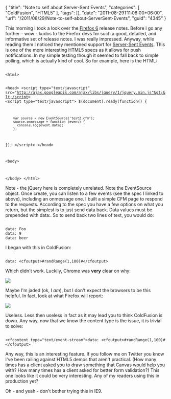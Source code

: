 {
	"title": "Note to self about Server-Sent Events",
	"categories": [
		"ColdFusion",
		"HTML5"
	],
	"tags": [],
	"date": "2011-08-29T11:08:00+06:00",
	"url": "/2011/08/29/Note-to-self-about-ServerSent-Events",
	"guid": "4345"
}

This morning I took a look over the <a href="http://hacks.mozilla.org/2011/08/firefox6/?utm_source=html5weekly&utm_medium=email">Firefox 6</a> release notes. Before I go any further - wow - kudos to the Firefox devs for such a good, detailed, and informative set of release notes. I was really impressed. Anyway, while reading them I noticed they mentioned support for <a href="http://dev.w3.org/html5/eventsource/">Server-Sent Events</a>. This is one of the more interesting HTML5 specs as it allows for push notifications. In my simple testing though it seemed to fall back to simple polling, which is actually kind of cool. So for example, here is the HTML:

<p/>

<code>
&lt;html&gt;
	
&lt;head&gt;
&lt;script type="text/javascript" src="http://ajax.googleapis.com/ajax/libs/jquery/1/jquery.min.js"&gt;&lt;/script&gt;
&lt;script type="text/javascript"&gt;
   $(document).ready(function() {

		var source = new EventSource('test2.cfm');
		source.onmessage = function (event) {
		  console.log(event.data);
		};
		
   });
&lt;/script&gt;
&lt;/head&gt;

&lt;body&gt;
	
&lt;/body&gt;
&lt;/html&gt;
</code>

<p>

Note - the jQuery here is completely unrelated. Note the EventSource object. Once create, you can listen to a few events (see the spec I linked to above), including an onmessage one. I built a simple CFM page to respond to the requests. According to the spec you have a few options on what you return, but the simplest is to just send data back. Data values must be prepended with data:. So to send back two lines of text, you would do:

<p>

<code>
data: Foo
data: 9
data: beer
</code>

<p>

I began with this in ColdFusion:

<p>

<code>
data: &lt;cfoutput&gt;#randRange(1,100)#&lt;/cfoutput&gt;
</code>

<p>

Which didn't work. Luckily, Chrome was <b>very</b> clear on why:

<p>

<img src="http://static.raymondcamden.com/images/ScreenClip168.png" />

<p>

Maybe I'm jaded (ok, I <i>am</i>), but I don't expect the browsers to be this helpful. In fact, look at what Firefox will report:

<p>

<img src="http://static.raymondcamden.com/images/cfjedi/ScreenClip169.png" />

<p>

Useless. Less then useless in fact as it may lead you to think ColdFusion is down. Any way, now that we know the content type is the issue, it is trivial to solve:

<p>

<code>
&lt;cfcontent type="text/event-stream"&gt;data: &lt;cfoutput&gt;#randRange(1,100)#&lt;/cfoutput&gt;
</code>

<p>

Any way, this is an interesting feature. If you follow me on Twitter you know I've been railing against HTML5 demos that aren't practical. (How many times has a client asked you to draw something that Canvas would help you with? How many times has a client asked for better form validation?) This one looks like it could be very interesting. Any of my readers using this in production yet?

<p>

Oh - and yeah - don't bother trying this in IE9.